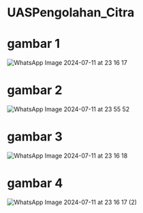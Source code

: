 # UASPengolahan_Citra

# gambar 1

![WhatsApp Image 2024-07-11 at 23 16 17](https://github.com/Nadiatulumah2/UASPengolahan_Citra/assets/129835302/798186bc-0307-441e-b89f-9087516ac8c6)

# gambar 2

![WhatsApp Image 2024-07-11 at 23 55 52](https://github.com/Nadiatulumah2/UASPengolahan_Citra/assets/129835302/9e4ead3c-0180-42dd-bfab-a19ac491059c)


# gambar 3

![WhatsApp Image 2024-07-11 at 23 16 18](https://github.com/Nadiatulumah2/UASPengolahan_Citra/assets/129835302/a7d70db7-425a-40ce-9e32-4280bf0d6c19)

# gambar 4 

![WhatsApp Image 2024-07-11 at 23 16 17 (2)](https://github.com/Nadiatulumah2/UASPengolahan_Citra/assets/129835302/ff2df24b-1db4-4106-abcb-8723db4be2e8)

